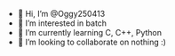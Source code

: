 - 👋 Hi, I’m @Oggy250413
- 👀 I’m interested in batch
- 🌱 I’m currently learning C, C++, Python
- 💞️ I’m looking to collaborate on nothing :)

<!---
Oggy250413/Oggy250413 is a ✨ special ✨ repository because its `README.md` (this file) appears on your GitHub profile.
You can click the Preview link to take a look at your changes.
--->

